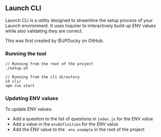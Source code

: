 ## Launch CLI

Launch CLI is a utility designed to streamline the setup process of your Launch environment.
It uses Inquirer to interactively build up ENV values while also validating they are correct.

This was first created by @JPDucky on GitHub.

### Running the tool

```
// Running from the root of the project
./setup.sh
```

```
// Running from the cli directory
cd cli/
npm run start
```

### Updating ENV values

To update ENV values:

- Add a question to the list of questions in `index.js` for the ENV value
- Add a value in the `envDefinition` for the ENV value
- Add the ENV value to the `.env.example` in the root of the project
